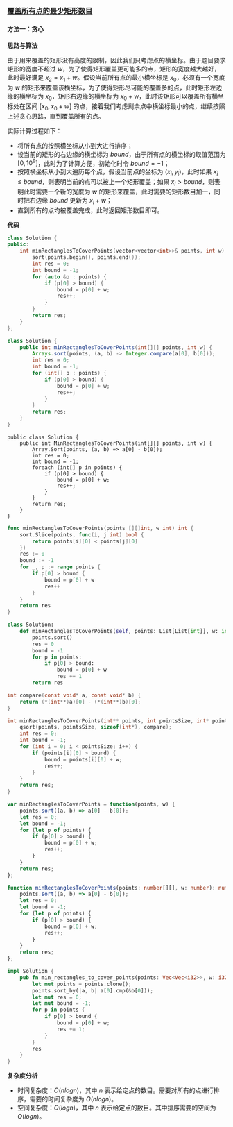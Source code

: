 ### [覆盖所有点的最少矩形数目](https://leetcode.cn/problems/minimum-rectangles-to-cover-points/solutions/2857796/fu-gai-suo-you-dian-de-zui-shao-ju-x_ing-xduq9/)

#### 方法一：贪心

**思路与算法**

由于用来覆盖的矩形没有高度的限制，因此我们只考虑点的横坐标。由于题目要求矩形的宽度不超过 $w$，为了使得矩形覆盖更可能多的点，矩形的宽度越大越好，此时最好满足 $x_2=x_1+w$。假设当前所有点的最小横坐标是 $x_0$，必须有一个宽度为 $w$ 的矩形来覆盖该横坐标，为了使得矩形尽可能的覆盖多的点，此时矩形左边缘的横坐标为 $x_0$，矩形右边缘的横坐标为 $x_0+w$，此时该矩形可以覆盖所有横坐标处在区间 $[x_0,x_0+w]$ 的点，接着我们考虑剩余点中横坐标最小的点，继续按照上述贪心思路，直到覆盖所有的点。

实际计算过程如下：

- 将所有点的按照横坐标从小到大进行排序；
- 设当前的矩形的右边缘的横坐标为 $bound$，由于所有点的横坐标的取值范围为 $[0,10^9]$，此时为了计算方便，初始化时令 $bound=-1$；
- 按照横坐标从小到大遍历每个点，假设当前点的坐标为 $(x_i,y_i)$，此时如果 $x_i \le bound$，则表明当前的点可以被上一个矩形覆盖；如果 $x_i > bound$，则表明此时需要一个新的宽度为 $w$ 的矩形来覆盖，此时需要的矩形数目加一，同时把右边缘 $bound$ 更新为 $x_i+w$；
- 直到所有的点均被覆盖完成，此时返回矩形数目即可。

**代码**

```C++
class Solution {
public:
    int minRectanglesToCoverPoints(vector<vector<int>>& points, int w) {
        sort(points.begin(), points.end());
        int res = 0;
        int bound = -1;
        for (auto &p : points) {
            if (p[0] > bound) {
                bound = p[0] + w;
                res++;
            }
        }
        return res;
    }
};
```

```Java
class Solution {
    public int minRectanglesToCoverPoints(int[][] points, int w) {
        Arrays.sort(points, (a, b) -> Integer.compare(a[0], b[0]));
        int res = 0;
        int bound = -1;
        for (int[] p : points) {
            if (p[0] > bound) {
                bound = p[0] + w;
                res++;
            }
        }
        return res;
    }
}
```

```CSharp
public class Solution {
    public int MinRectanglesToCoverPoints(int[][] points, int w) {
        Array.Sort(points, (a, b) => a[0] - b[0]);
        int res = 0;
        int bound = -1;
        foreach (int[] p in points) {
            if (p[0] > bound) {
                bound = p[0] + w;
                res++;
            }
        }
        return res;
    }
}
```

```Go
func minRectanglesToCoverPoints(points [][]int, w int) int {
    sort.Slice(points, func(i, j int) bool {
        return points[i][0] < points[j][0]
    })
    res := 0
    bound := -1
    for _, p := range points {
        if p[0] > bound {
            bound = p[0] + w
            res++
        }
    }
    return res
}
```

```Python
class Solution:
    def minRectanglesToCoverPoints(self, points: List[List[int]], w: int) -> int:
        points.sort()
        res = 0
        bound = -1
        for p in points:
            if p[0] > bound:
                bound = p[0] + w
                res += 1
        return res
```

```C
int compare(const void* a, const void* b) {
    return (*(int**)a)[0] - (*(int**)b)[0];
}

int minRectanglesToCoverPoints(int** points, int pointsSize, int* pointsColSize, int w) {
    qsort(points, pointsSize, sizeof(int*), compare);
    int res = 0;
    int bound = -1;
    for (int i = 0; i < pointsSize; i++) {
        if (points[i][0] > bound) {
            bound = points[i][0] + w;
            res++;
        }
    }
    return res;
}
```

```JavaScript
var minRectanglesToCoverPoints = function(points, w) {
    points.sort((a, b) => a[0] - b[0]);
    let res = 0;
    let bound = -1;
    for (let p of points) {
        if (p[0] > bound) {
            bound = p[0] + w;
            res++;
        }
    }
    return res;
};
```

```TypeScript
function minRectanglesToCoverPoints(points: number[][], w: number): number {
    points.sort((a, b) => a[0] - b[0]);
    let res = 0;
    let bound = -1;
    for (let p of points) {
        if (p[0] > bound) {
            bound = p[0] + w;
            res++;
        }
    }
    return res;
};
```

```Rust
impl Solution {
    pub fn min_rectangles_to_cover_points(points: Vec<Vec<i32>>, w: i32) -> i32 {
        let mut points = points.clone();
        points.sort_by(|a, b| a[0].cmp(&b[0]));
        let mut res = 0;
        let mut bound = -1;
        for p in points {
            if p[0] > bound {
                bound = p[0] + w;
                res += 1;
            }
        }
        res
    }
}
```

**复杂度分析**

- 时间复杂度：$O(nlogn)$，其中 $n$ 表示给定点的数目。需要对所有的点进行排序，需要的时间复杂度为 $O(nlogn)$。
- 空间复杂度：$O(logn)$，其中 $n$ 表示给定点的数目。其中排序需要的空间为 $O(logn)$。

